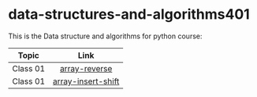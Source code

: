 # data-structures-and-algorithms401

This is the Data structure and algorithms for python course:

| Topic   |      Link      |
|----------|:-------------:|
| Class 01 |[array-reverse](array-reverse/README.md) |
| Class 01 |[array-insert-shift](array-insert-shift/README.md) |
